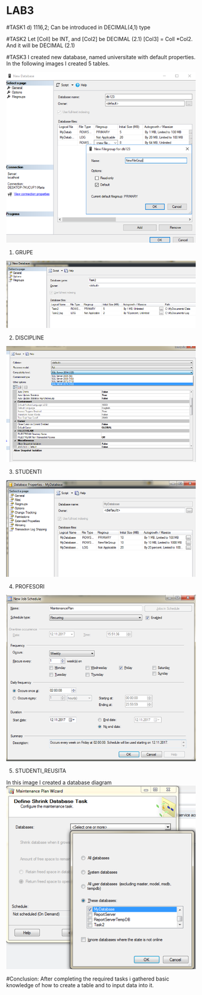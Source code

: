 # LAB3

#TASK1
 d) 1116,2; Can be introduced in DECIMAL(4,1) type 

#TASK2
Let [Coll] be INT, and [Col2] be DECIMAL (2.1)
[Col3] = Coll *Col2. And it will be DECIMAL (2.1)

#TASK3
I created new database, named universitate with default properties.
In the following images I created 5 tables.


<img src='1.png'/> 

1. GRUPE


<img src='2.png'/> 

2. DISCIPLINE


<img src='3.png'/> 

3. STUDENTI


<img src='4.png'/> 

4. PROFESORI


<img src='5.png'/> 

5. STUDENTI_REUSITA

In this image I created a database diagram 
<img src ='7.png'/>

#Conclusion:
After completing the required tasks i gathered basic knowledge of how to create a table and
to input data into it.
